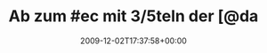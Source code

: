 ---
retweeted: false
source: <a href="http://twitter.com" rel="nofollow">Twitter Web Client</a>
entities:
  hashtags:
  - text: ec
    indices:
    - '7'
    - '10'
  symbols: []
  user_mentions:
  - name: Die Z99
    screen_name: dachwg
    indices:
    - '27'
    - '34'
    id_str: '91882733'
    id: '91882733'
  urls: []
display_text_range:
- '0'
- '34'
favorite_count: '0'
id_str: '6275562726'
truncated: false
retweet_count: '0'
id: '6275562726'
created_at: Wed Dec 02 17:37:58 +0000 2009
favorited: false
full_text: 'Ab zum #ec mit 3/5teln der [@dachwg](https://twitter.com/dachwg)'
lang: de
tags:
- ec
- pesos:twitter
date: '2009-12-02T17:37:58+00:00'
src: https://twitter.com/bascht/status/6275562726
original_url: https://twitter.com/bascht/status/6275562726
type: twitter_tweet
text: 'Ab zum #ec mit 3/5teln der [@dachwg](https://twitter.com/dachwg)'
title: 'Ab zum #ec mit 3/5teln der [@da'

---